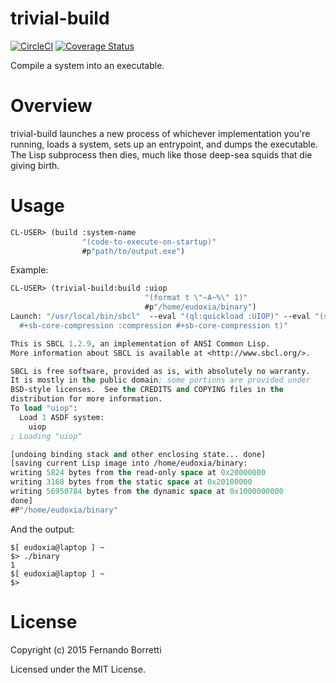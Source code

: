 # trivial-build

[![CircleCI](https://circleci.com/gh/samuel-jimenez/trivial-build/tree/master.svg?style=svg)](https://circleci.com/gh/samuel-jimenez/trivial-build/tree/master)
[![Coverage Status](https://coveralls.io/repos/samuel-jimenez/trivial-build/badge.svg?branch=master&service=github)](https://coveralls.io/github/samuel-jimenez/trivial-build?branch=master)


Compile a system into an executable.

# Overview

trivial-build launches a new process of whichever implementation you're running,
loads a system, sets up an entrypoint, and dumps the executable. The Lisp
subprocess then dies, much like those deep-sea squids that die giving birth.

# Usage

```lisp
CL-USER> (build :system-name
                "(code-to-execute-on-startup)"
                #p"path/to/output.exe")
```

Example:

```lisp
CL-USER> (trivial-build:build :uiop
                              "(format t \"~A~%\" 1)"
                              #p"/home/eudoxia/binary")
Launch: "/usr/local/bin/sbcl"  --eval "(ql:quickload :UIOP)" --eval "(setf uiop:*image-entry-point* #'(lambda () (format t \"~A~%\" 1)))" --eval "(uiop:dump-image #P\"/home/eudoxia/binary\" :executable t
  #+sb-core-compression :compression #+sb-core-compression t)"

This is SBCL 1.2.9, an implementation of ANSI Common Lisp.
More information about SBCL is available at <http://www.sbcl.org/>.

SBCL is free software, provided as is, with absolutely no warranty.
It is mostly in the public domain; some portions are provided under
BSD-style licenses.  See the CREDITS and COPYING files in the
distribution for more information.
To load "uiop":
  Load 1 ASDF system:
    uiop
; Loading "uiop"

[undoing binding stack and other enclosing state... done]
[saving current Lisp image into /home/eudoxia/binary:
writing 5824 bytes from the read-only space at 0x20000000
writing 3168 bytes from the static space at 0x20100000
writing 56950784 bytes from the dynamic space at 0x1000000000
done]
#P"/home/eudoxia/binary"
```

And the output:

```
$[ eudoxia@laptop ] ~
$> ./binary
1
$[ eudoxia@laptop ] ~
$>
```

# License

Copyright (c) 2015 Fernando Borretti

Licensed under the MIT License.
